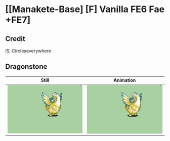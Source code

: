 # [\[Manakete-Base\] \[F\] Vanilla FE6 Fae +FE7]

## Credit

IS, Circleseverywhere
	
## Dragonstone

| Still | Animation |
| :---: | :-------: |
| ![Dragonstone still](./Dragonstone_000.png) | ![Dragonstone animation](./Dragonstone.gif) |
